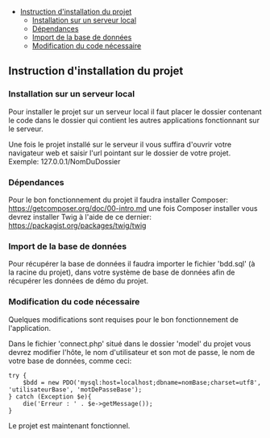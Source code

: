 - [Instruction d'installation du projet](#instruction-dinstallation-du-projet)
  - [Installation sur un serveur local](#installation-sur-un-serveur-local)
  - [Dépendances](#dépendances)
  - [Import de la base de données](#import-de-la-base-de-données)
  - [Modification du code nécessaire](#modification-du-code-nécessaire)


## Instruction d'installation du projet

### Installation sur un serveur local

Pour installer le projet sur un serveur local il faut placer le dossier contenant le code dans le dossier qui contient les autres applications fonctionnant sur le serveur.

Une fois le projet installé sur le serveur il vous suffira d'ouvrir votre navigateur web et saisir l'url pointant sur le dossier de votre projet. Exemple: 127.0.0.1/NomDuDossier

### Dépendances

Pour le bon fonctionnement du projet il faudra installer Composer: https://getcomposer.org/doc/00-intro.md une fois Composer installer vous devrez installer Twig à l'aide de ce dernier: https://packagist.org/packages/twig/twig

### Import de la base de données

Pour récupérer la base de données il faudra importer le fichier 'bdd.sql' (à la racine du projet), dans votre système de base de données afin de récupérer les données de démo du projet.


### Modification du code nécessaire

Quelques modifications sont requises pour le bon fonctionnement de l'application.

Dans le fichier 'connect.php' situé dans le dossier 'model' du projet vous devrez modifier l'hôte, le nom d'utilisateur et son mot de passe, le nom  de votre base de données, comme ceci:

    try {
        $bdd = new PDO('mysql:host=localhost;dbname=nomBase;charset=utf8', 'utilisateurBase', 'motDePasseBase');
    } catch (Exception $e){
        die('Erreur : ' . $e->getMessage());
    }

Le projet est maintenant fonctionnel.
